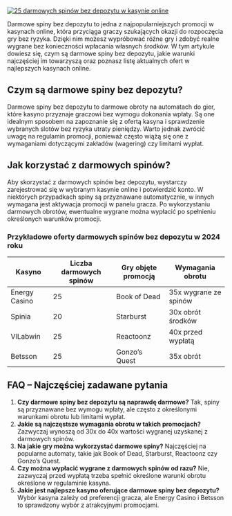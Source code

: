 [![25 darmowych spinów bez depozytu w kasynie online](https://123-caf.pages.dev/gitsignup.png)](https://vrmoo.ru/Bt82HjjY)

<p>Darmowe spiny bez depozytu to jedna z najpopularniejszych promocji w kasynach online, która przyciąga graczy szukających okazji do rozpoczęcia gry bez ryzyka. Dzięki nim możesz wypróbować różne gry i zdobyć realne wygrane bez konieczności wpłacania własnych środków. W tym artykule dowiesz się, czym są darmowe spiny bez depozytu, jakie warunki najczęściej im towarzyszą oraz poznasz listę aktualnych ofert w najlepszych kasynach online.</p>  <h2>Czym są darmowe spiny bez depozytu?</h2> <p>Darmowe spiny bez depozytu to darmowe obroty na automatach do gier, które kasyno przyznaje graczowi bez wymogu dokonania wpłaty. Są one idealnym sposobem na zapoznanie się z ofertą kasyna i sprawdzenie wybranych slotów bez ryzyka utraty pieniędzy. Warto jednak zwrócić uwagę na regulamin promocji, ponieważ często wiążą się one z wymaganiami dotyczącymi zakładów (wagering) czy limitami wypłat.</p>  <h2>Jak korzystać z darmowych spinów?</h2> <p>Aby skorzystać z darmowych spinów bez depozytu, wystarczy zarejestrować się w wybranym kasynie online i potwierdzić konto. W niektórych przypadkach spiny są przyznawane automatycznie, w innych wymagana jest aktywacja promocji w panelu gracza. Po wykorzystaniu darmowych obrotów, ewentualne wygrane można wypłacić po spełnieniu określonych warunków promocji.</p>  <h3>Przykładowe oferty darmowych spinów bez depozytu w 2024 roku</h3> <table>   <thead>     <tr>       <th>Kasyno</th>       <th>Liczba darmowych spinów</th>       <th>Gry objęte promocją</th>       <th>Wymagania obrotu</th>     </tr>   </thead>   <tbody>     <tr>       <td>Energy Casino</td>       <td>25</td>       <td>Book of Dead</td>       <td>35x wygrane ze spinów</td>     </tr>     <tr>       <td>Spinia</td>       <td>20</td>       <td>Starburst</td>       <td>30x obrót środków</td>     </tr>     <tr>       <td>VlLabwin</td>       <td>25</td>       <td>Reactoonz</td>       <td>40x przed wypłatą</td>     </tr>     <tr>       <td>Betsson</td>       <td>25</td>       <td>Gonzo’s Quest</td>       <td>35x obrót</td>     </tr>   </tbody> </table>  <h2>FAQ – Najczęściej zadawane pytania</h2> <ol>   <li><strong>Czy darmowe spiny bez depozytu są naprawdę darmowe?</strong>     Tak, spiny są przyznawane bez wymogu wpłaty, ale często z określonymi warunkami obrotu lub limitami wypłat.</li>      <li><strong>Jakie są najczęstsze wymagania obrotu w takich promocjach?</strong>     Zazwyczaj wynoszą od 30x do 40x wartości wygranej uzyskanej z darmowych spinów.</li>      <li><strong>Na jakie gry można wykorzystać darmowe spiny?</strong>     Najczęściej na popularne automaty, takie jak Book of Dead, Starburst, Reactoonz czy Gonzo’s Quest.</li>      <li><strong>Czy można wypłacić wygrane z darmowych spinów od razu?</strong>     Nie, zazwyczaj przed wypłatą trzeba spełnić określone warunki obrotu określone w regulaminie kasyna.</li>      <li><strong>Jakie jest najlepsze kasyno oferujące darmowe spiny bez depozytu?</strong>     Wybór kasyna zależy od preferencji gracza, ale Energy Casino i Betsson to sprawdzony wybór z atrakcyjnymi promocjami.</li> </ol>